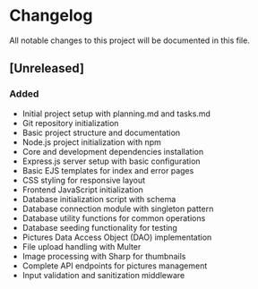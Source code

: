 # Changelog

All notable changes to this project will be documented in this file.

## [Unreleased]

### Added
- Initial project setup with planning.md and tasks.md
- Git repository initialization
- Basic project structure and documentation
- Node.js project initialization with npm
- Core and development dependencies installation
- Express.js server setup with basic configuration
- Basic EJS templates for index and error pages
- CSS styling for responsive layout
- Frontend JavaScript initialization
- Database initialization script with schema
- Database connection module with singleton pattern
- Database utility functions for common operations
- Database seeding functionality for testing
- Pictures Data Access Object (DAO) implementation
- File upload handling with Multer
- Image processing with Sharp for thumbnails
- Complete API endpoints for pictures management
- Input validation and sanitization middleware
